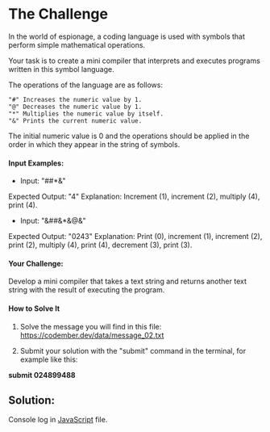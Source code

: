 # The Challenge
In the world of espionage, a coding language is used with symbols that perform simple mathematical operations.

Your task is to create a mini compiler that interprets and executes programs written in this symbol language.

The operations of the language are as follows:
``````
"#" Increases the numeric value by 1.
"@" Decreases the numeric value by 1.
"*" Multiplies the numeric value by itself.
"&" Prints the current numeric value.
``````

The initial numeric value is 0 and the operations should be applied in the order in which they appear in the string of symbols.

#### Input Examples:
- Input: "##*&"

Expected Output: "4"
Explanation: Increment (1), increment (2), multiply (4), print (4).

- Input: "&##&*&@&"

Expected Output: "0243"
Explanation: Print (0), increment (1), increment (2), print (2), multiply (4), print (4), decrement (3), print (3).

#### Your Challenge:
Develop a mini compiler that takes a text string and returns another text string with the result of executing the program.

#### How to Solve It
1. Solve the message you will find in this file: https://codember.dev/data/message_02.txt


2. Submit your solution with the "submit" command in the terminal, for example like this:

**submit 024899488**


## Solution:

Console log in [JavaScript](./index.js) file.
